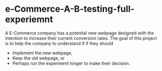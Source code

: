# e-Commerce-A-B-testing-full-experiemnt
A E-Commerce company has a potential new webpage designed with the intention to increase their current conversion rates. The goal of this project is to help the company to understand if if they should
- Implement the new webpage, 
- Keep the old webpage, or 
- Perhaps run the experiment longer to make their decision.
